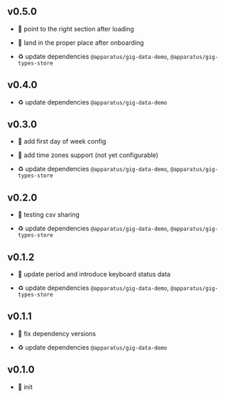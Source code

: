 ## v0.5.0

* 🐞 point to the right section after loading

* 🐞 land in the proper place after onboarding

* ♻️ update dependencies `@apparatus/gig-data-demo`, `@apparatus/gig-types-store`

## v0.4.0

* ♻️ update dependencies `@apparatus/gig-data-demo`

## v0.3.0

* 🌱 add first day of week config

* 🌱 add time zones support (not yet configurable)

* ♻️ update dependencies `@apparatus/gig-data-demo`, `@apparatus/gig-types-store`

## v0.2.0

* 🌱 testing csv sharing

* ♻️ update dependencies `@apparatus/gig-data-demo`, `@apparatus/gig-types-store`

## v0.1.2

* 🐞 update period and introduce keyboard status data

* ♻️ update dependencies `@apparatus/gig-data-demo`, `@apparatus/gig-types-store`

## v0.1.1

* 🐞 fix dependency versions

* ♻️ update dependencies `@apparatus/gig-data-demo`

## v0.1.0

* 🐣 init
